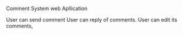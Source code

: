 Comment System web Apllication
<!-- Operation -->

User can send comment
User can reply of comments.
User can edit its comments,